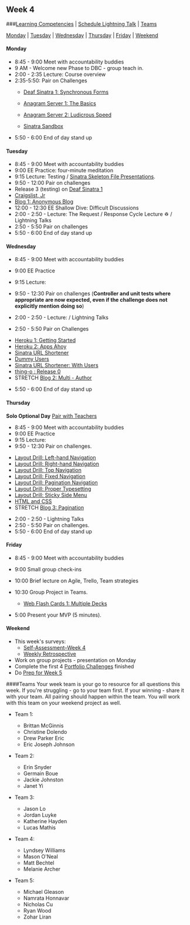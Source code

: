 ## Week 4

###[Learning Competencies](learning-competencies/week-4-lc.md) | [Schedule Lightning Talk](lightning-talks/lt-week4.md) | [Teams](#teams)

[Monday](#monday) | [Tuesday](#tuesday) | [Wednesday](#wednesday) | [Thursday](#thursday) | [Friday](#friday) | [Weekend](#weekend)


#### Monday

- 8:45 - 9:00 Meet with accountability buddies
- 9 AM - Welcome new Phase to DBC - group teach in.
- 2:00 - 2:35 Lecture: Course overview
- 2:35-5:50: Pair on Challenges
  - [Deaf Sinatra 1: Synchronous Forms](../../../deaf-sinatra-1-synchronous-forms-challenge)
  - [Anagram Server 1: The Basics](../../../anagram-server-1-the-basics-challenge)

  - [Anagram Server 2: Ludicrous Speed](../../../anagram-server-2-ludicrous-speed-challenge)
  - [Sinatra Sandbox](../../../sinatra-sandbox-challenge)
- 5:50 - 6:00 End of day stand up

#### Tuesday


- 8:45 - 9:00 Meet with accountability buddies
- 9:00 EE Practice: four-minute meditation
- 9:15 Lecture: Testing / [Sinatra Skeleton File Presentations](skeleton.md).
- 9:50 - 12:00 Pair on challenges
 - Release 3 (testing) on [Deaf Sinatra 1](../../../deaf-sinatra-1-synchronous-forms-challenge)
  - [Craigslist, Jr](../../../craigslist-jr-challenge)
  - [Blog 1: Anonymous Blog](../../../blog-1-anonymous-blog-challenge)
- 12:00 - 12:30 EE Shallow Dive: Difficult Discussions
- 2:00 - 2:50 - Lecture: The Request / Response Cycle Lecture ♽ / Lightning Talks
- 2:50 - 5:50 Pair on challenges
- 5:50 - 6:00 End of day stand up

#### Wednesday

- 8:45 - 9:00 Meet with accountability buddies
- 9:00 EE Practice
- 9:15 Lecture:
- 9:50 - 12:30 Pair on challenges (**Controller and unit tests where
  appropriate are now expected, even if the challenge does not explicitly mention doing so**)

- 2:00 - 2:50 - Lecture:  / Lightning Talks
- 2:50 - 5:50 Pair on Challenges
* [Heroku 1: Getting Started](../../../heroku-1-getting-started-challenge)
* [Heroku 2: Apps Ahoy](../../../heroku-2-apps-ahoy-challenge)
* [Sinatra URL Shortener](../../../sinatra-url-shortener-challenge)
* [Dummy Users](../../../dummy-users-challenge)
* [Sinatra URL Shortener: With Users](../../../sinatra-url-shortener-with-users-challenge)
* [thing-o : Release 0](../../../thing-o-challenge)
* STRETCH [Blog 2: Multi - Author](../../../blog-2-multi-author-challenge)

- 5:50 - 6:00 End of day stand up

#### Thursday
**Solo Optional Day**
[Pair with Teachers]()


- 8:45 - 9:00 Meet with accountability buddies
- 9:00 EE Practice
- 9:15 Lecture:
- 9:50 - 12:30 Pair on challenges.

* [Layout Drill: Left-hand Navigation](../../../layout-drill-left-hand-navigation-challenge)
 * [Layout Drill: Right-hand Navigation](../../../layout-drill-right-hand-navigation-challenge)
 * [Layout Drill: Top Navigation](../../../layout-drill-top-navigation-challenge)
 * [Layout Drill: Fixed Navigation](../../../layout-drill-fixed-navigation-challenge)
 * [Layout Drill: Pagination Navigation](../../../layout-drill-pagination-navigation-challenge)
 * [Layout Drill: Proper Typesetting](../../../layout-drill-proper-typesetting-challenge)
 * [Layout Drill: Sticky Side Menu](../../../layout-drill-sticky-side-menu-challenge)
 * [HTML and CSS](../../../html-and-css-challenge)
 * STRETCH [Blog 3: Pagination](../../../blog-3-pagination-challenge)

- 2:00 - 2:50 - Lightning Talks
- 2:50 - 5:50 Pair on challenges.
- 5:50 - 6:00 End of day stand up

#### Friday

- 8:45 - 9:00 Meet with accountability buddies
- 9:00 Small group check-ins
- 10:00 Brief lecture on Agile, Trello, Team strategies

- 10:30 Group Project in Teams.
  - [Web Flash Cards 1: Multiple Decks](../../../web-flash-cards-1-multiple-decks-challenge)
- 5:00 Present your MVP (5 minutes).

#### Weekend


- This week's surveys:
  - [Self-Assessment–Week 4](https://docs.google.com/forms/d/1bvdA2O8N8GfCZYjZDEuAwg8fpfMJaZ0GSUZAJ-5Apao/viewform)
  - [Weekly Retrospective](http://bit.ly/sfretro)
- Work on group projects - presentation on Monday
- Complete the first 4 [Portfolio Challenges](portfolio_challenges.md) finished
- Do [Prep for Week 5](./weekend_work_end_week_4.md)


####Teams
Your week team is your go to resource for all questions this week. If you're struggling - go to your team first.  If your winning - share it with your team.  All pairing should happen within the team.  You will work with this team on your weekend project as well.

* Team 1:
  * Brittan McGinnis
  * Christine Dolendo
  * Drew Parker Eric
  * Eric Joseph Johnson

* Team 2:
  * Erin Snyder
  * Germain Boue
  * Jackie Johnston
  * Janet Yi

* Team 3:
  * Jason Lo
  * Jordan Luyke
  * Katherine Hayden
  * Lucas Mathis

* Team 4:
  * Lyndsey Williams
  * Mason O'Neal
  * Matt Bechtel
  * Melanie Archer

* Team 5:
  * Michael Gleason
  * Namrata Honnavar
  * Nicholas Cu
  * Ryan Wood
  * Zohar Liran
